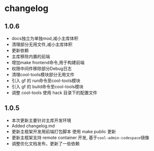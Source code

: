 # changelog

## 1.0.6

- docs独立为单独mod,减小主库体积
- 清理部分无用文件,减小主库体积
- 更新依赖
- 主库移除内置的前端
- 增加make frontend命令,用于构建前端
- 权限中间件移除部分Debug日志
- 清理cool-tools模块部分无用文件
- 引入 gf 的 run命令至cool-tools模块
- 引入 gf 的 build命令至cool-tools模块
- 调整 cool-tools 使用 hack 目录下的配置文件

## 1.0.5

- 本次更新主要针对主库开发环境
- Added changelog.md
- 更新主框架开发用前端打包脚本 使用 make public 更新
- 更新主框架支持 remote container 开发, 基于`cool-admin-codespace`镜像
- 调整优化文档发布，更新了一些依赖
